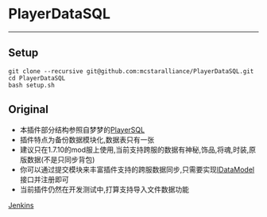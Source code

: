 # PlayerDataSQL

---

## Setup

```shell
git clone --recursive git@github.com:mcstaralliance/PlayerDataSQL.git
cd PlayerDataSQL
bash setup.sh
```

## Original

+ 本插件部分结构参照自梦梦的[PlayerSQL](https://github.com/caoli5288/PlayerSQL/)
+ 插件特点为备份数据模块化,数据表只有一张
+ 建议只在1.7.10的mod服上使用,当前支持跨服的数据有神秘,饰品,将魂,时装,原版数据(不是只同步背包)
+ 你可以通过提交模块来丰富插件支持的跨服数据同步,只需要实现[IDataModel](https://gitee.com/Imcc/PlayerDataSQL/blob/master/src/main/java/cc/bukkitPlugin/pds/api/IDataModel.java)接口并注册即可
+ 当前插件仍然在开发测试中,打算支持导入文件数据功能


[Jenkins](https://ci.xjboss.net/job/PlayerDataSQL/)